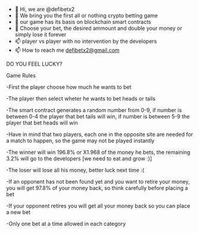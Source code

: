 - 👋 Hi, we are @defibetx2
- 👀 We bring you the first all or nothing crypto betting game
- 🌱 our game has its basis on blockchain smart contracts
- 👀 Choose your bet, the desired ammount and double your money or simply lose it forever
- 📫 player vs player with no intervention by the developers
- 📫 How to reach me defibetx2@gmail.com

DO YOU FEEL LUCKY?

Game Rules

-First the player choose how much he wants to bet

-The player then select wheter he wants to bet heads or tails

-The smart contract generates a random number from 0-9, if number is between 0-4 the player that bet tails will win, if number is between 5-9 the player that bet heads will win

-Have in mind that two players, each one in the opposite site are needed for a match to happen, so the game may not be played instantly

-The winner will win 196.8% or X1.968 of the money he bets, the remaining 3.2% will go to the developers  [we need to eat and grow :)]

-The loser will lose all his money, better luck next time :(

-If an opponent has not been found yet and you want to retire your money, you will get 97.8% of your money back, so think carefully before placing a bet

-If your opponent retires you will get all your money back so you can place a new bet

-Only one bet at a time allowed in each category

<!---
defibetx2/defibetx2 is a ✨ special ✨ repository because its `README.md` (this file) appears on your GitHub profile.
You can click the Preview link to take a look at your changes.
--->
